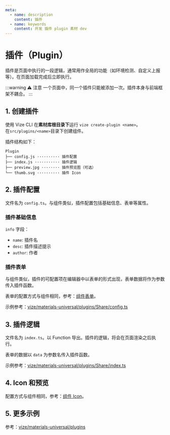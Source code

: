 ```yaml
---
meta:
  - name: description
    content: 插件
  - name: keywords
    content: 开发 插件 plugin 素材 dev
---
```


# 插件（Plugin）

插件是页面中执行的一段逻辑，通常用作全局的功能（如环境检测、自定义上报等）。在页面加载完成后立即执行。

:::warning ⚠️ 注意
一个页面中，同一个插件只能被添加一次。插件本身与前端框架不耦合。
:::

## 1. 创建插件

使用 Vize CLI 在**素材库根目录下**运行 `vize create-plugin <name>`。  
在`src/plugins/<name>`目录下创建组件。

插件结构如下：

```
Plugin
├── config.js ·········· 插件配置
├── index.js ··········· 插件逻辑
├── preview.jpg ········ 插件预览图（可选）
└── thumb.svg ·········· 插件 Icon
```

## 2. 插件配置

文件名为 `config.ts`。与组件类似，插件配置包括基础信息、表单等属性。

### 插件基础信息

`info` 字段：

- `name`: 插件名
- `desc`: 插件描述提示
- `author`: 作者

### 插件表单

与组件类似，插件的可配置项在编辑器中以表单的形式出现，表单数据将作为参数传入插件函数。

表单的配置方式与组件相同，参考：[组件表单](/dev/component.html#组件表单)。

示例参考：[vize/materials-universal/plugins/Share/config.ts](https://github.com/vize-team/vize/blob/master/packages/materials-universal/src/plugins/Share/config.ts)

## 3. 插件逻辑

文件名为 `index.ts`。以 Function 导出。插件的逻辑，将会在页面渲染之后执行。

表单的数据以 `data` 为参数名传入插件函数。

示例参考：[vize/materials-universal/plugins/Share/index.ts](https://github.com/vize-team/vize/blob/master/packages/materials-universal/src/plugins/Share/index.ts)

## 4. Icon 和预览

配置方式与组件相同，参考：[组件 Icon](/dev/component.html#_4-icon-和预览)。

## 5. 更多示例

参考：[vize/materials-universal/plugins](https://github.com/vize-team/vize/blob/master/packages/materials-universal/src/plugins)
